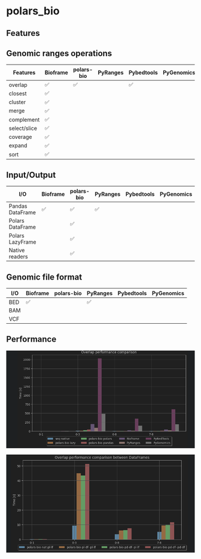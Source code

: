 # polars_bio

## Features


## Genomic ranges operations

| Features     | Bioframe           | polars-bio         | PyRanges | Pybedtools         | PyGenomics |
|--------------|--------------------|--------------------|----------|--------------------|------------|
| overlap      | :white_check_mark: | :white_check_mark: |          | :white_check_mark: |            |
| closest      | :white_check_mark: |                    |          |                    |            |
| cluster      | :white_check_mark: |                    |          |                    |            |
| merge        | :white_check_mark: |                    |          |                    |            |
| complement   | :white_check_mark: |                    |          |                    |            |
| select/slice | :white_check_mark: |                    |          |                    |            |
| coverage     | :white_check_mark: |                    |          |                    |            |
| expand       | :white_check_mark: |                    |          |                    |            |
| sort         | :white_check_mark: |                    |          |                    |            |


## Input/Output
| I/O              | Bioframe           | polars-bio             | PyRanges           | Pybedtools | PyGenomics |
|------------------|--------------------|------------------------|--------------------|------------|------------|
| Pandas DataFrame | :white_check_mark: | :white_check_mark:     | :white_check_mark: |            |            |
| Polars DataFrame |                    | :white_check_mark:     |                    |            |            |
| Polars LazyFrame |                    | :white_check_mark:     |                    |            |            |
| Native readers   |                    | :white_check_mark:     |                    |            |            |


## Genomic file format
| I/O            | Bioframe           | polars-bio | PyRanges           | Pybedtools | PyGenomics |
|----------------|--------------------|------------|--------------------|------------|------------|
| BED            | :white_check_mark: |            | :white_check_mark: |            |            |
| BAM            |                    |            |                    |            |            |
| VCF            |                    |            |                    |            |            |


## Performance
![img.png](benchmark/results-0.1.1.png)

![img.png](benchmark/results-df-0.1.1.png)